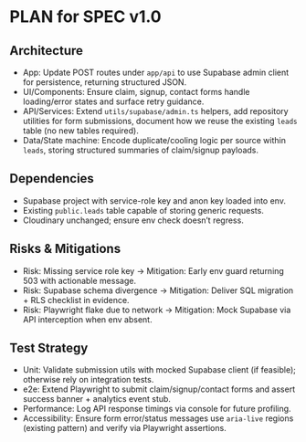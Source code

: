 # PLAN for SPEC v1.0

## Architecture
- App: Update POST routes under `app/api` to use Supabase admin client for persistence, returning structured JSON.
- UI/Components: Ensure claim, signup, contact forms handle loading/error states and surface retry guidance.
- API/Services: Extend `utils/supabase/admin.ts` helpers, add repository utilities for form submissions, document how we reuse the existing `leads` table (no new tables required).
- Data/State machine: Encode duplicate/cooling logic per source within `leads`, storing structured summaries of claim/signup payloads.

## Dependencies
- Supabase project with service-role key and anon key loaded into env.
- Existing `public.leads` table capable of storing generic requests.
- Cloudinary unchanged; ensure env check doesn’t regress.

## Risks & Mitigations
- Risk: Missing service role key → Mitigation: Early env guard returning 503 with actionable message.
- Risk: Supabase schema divergence → Mitigation: Deliver SQL migration + RLS checklist in evidence.
- Risk: Playwright flake due to network → Mitigation: Mock Supabase via API interception when env absent.

## Test Strategy
- Unit: Validate submission utils with mocked Supabase client (if feasible); otherwise rely on integration tests.
- e2e: Extend Playwright to submit claim/signup/contact forms and assert success banner + analytics event stub.
- Performance: Log API response timings via console for future profiling.
- Accessibility: Ensure form error/status messages use `aria-live` regions (existing pattern) and verify via Playwright assertions.
